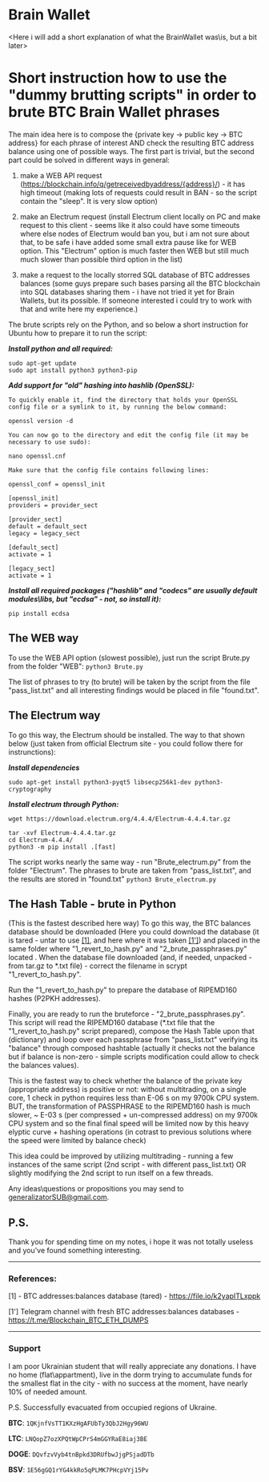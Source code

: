 # Brain Wallet
<Here i will add a short explanation of what the BrainWallet was\is, but a bit later>

# Short instruction how to use the "dummy brutting scripts" in order to brute BTC Brain Wallet phrases

The main idea here is to compose the {private key -> public key -> BTC address} for each phrase of interest
AND check the resulting BTC address balance using one of possible ways. The first part is trivial, but the second
part could be solved in different ways in general: 
1) make a WEB API request (https://blockchain.info/q/getreceivedbyaddress/{address}/) - it has high timeout
   (making lots of requests could result in BAN - so the script contain the "sleep". It is very slow option)
2) make an Electrum request (install Electrum client locally on PC and make request to this client - seems like
   it also could have some timeouts where else nodes of Electrum would ban you, but i am not sure about that,
   to be safe i have added some small extra pause like for WEB option. This "Electrum" option is much faster
   then WEB but still much much slower than possible third option in the list)
   
3) make a request to the locally storred SQL database of BTC addresses balances (some guys prepare such bases
   parsing all the BTC blockchain into SQL databases sharing them - i have not tried it yet for Brain Wallets,
   but its possible. If someone interested i could try to work with that and write here my experience.)

The brute scripts rely on the Python, and so below a short instruction for Ubuntu how to prepare it to run the script:

***Install python and all required:***
```    
sudo apt-get update
sudo apt install python3 python3-pip
```

***Add support for "old" hashing into hashlib (OpenSSL):***
```
To quickly enable it, find the directory that holds your OpenSSL config file or a symlink to it, by running the below command:

openssl version -d

You can now go to the directory and edit the config file (it may be necessary to use sudo):

nano openssl.cnf

Make sure that the config file contains following lines:

openssl_conf = openssl_init

[openssl_init]
providers = provider_sect

[provider_sect]
default = default_sect
legacy = legacy_sect

[default_sect]
activate = 1

[legacy_sect]
activate = 1
```

***Install all required packages ("hashlib" and  "codecs" are usually default modules\libs, but "ecdsa" - not, so install it):***

```pip install ecdsa```

## The WEB way

To use the WEB API option (slowest possible), just run the script Brute.py from the folder "WEB":
```python3 Brute.py```

The list of phrases to try (to brute) will be taken by the script from the file "pass_list.txt" and all interesting findings would be
placed in file "found.txt".

## The Electrum way

To go this way, the Electrum should be installed. The way to that shown below (just taken from official Electrum site - you could follow 
there for instrunctions):

***Install dependencies***

```sudo apt-get install python3-pyqt5 libsecp256k1-dev python3-cryptography```

***Install electrum through Python:***
```
wget https://download.electrum.org/4.4.4/Electrum-4.4.4.tar.gz

tar -xvf Electrum-4.4.4.tar.gz
cd Electrum-4.4.4/
python3 -m pip install .[fast]
```

The script works nearly the same way - run "Brute_electrum.py" from the folder "Electrum". The phrases to brute are taken from "pass_list.txt",
and the results are stored in "found.txt"
```python3 Brute_electrum.py```

## The Hash Table  - brute in Python
(This is the fastest described here way)
   To go this way, the BTC balances database should be downloaded (Here you could download the database (it is tared - untar to use [[1]](https://file.io/k2yapITLxppk), and here where it was taken [[1']](https://t.me/Blockchain_BTC_ETH_DUMPS)) and placed in the same folder where "1_revert_to_hash.py" and "2_brute_passphrases.py" located . When the database file downloaded (and, if needed, unpacked - from tar.gz to *.txt file) - correct the filename in scrypt "1_revert_to_hash.py".

Run the "1_revert_to_hash.py" to prepare the database of RIPEMD160 hashes (P2PKH addresses). 

   Finally, you are ready to run the bruteforce - "2_brute_passphrases.py". 
This script will read the RIPEMD160 database (*.txt file that the "1_revert_to_hash.py" script prepared), compose the Hash Table upon that (dictionary) and loop over each passphrase from "pass_list.txt" verifying its "balance" through composed hashtable (actually it checks not the balance but if balance is non-zero - simple scripts modification could allow to check the balances values). 

This is the fastest way to check whether the balance of the private key (appropriate address) is positive or not: without multitrading, on a single core, 1 check in python requires less than E-06 s on my 9700k CPU system. BUT, the transformation of PASSPHRASE to the RIPEMD160 hash is much slower, ~ E-03 s (per compressed + un-compressed address) on my 9700k CPU system and so the final final speed will be limited now by this heavy elyptic curve + hashing operations (in cotrast to previous solutions where the speed were limited by balance check)

This idea could be improved by utilizing multitrading - running a few instances of the same script (2nd script - with different pass_list.txt) OR slightly modifying the 2nd script to run itself on a few threads.

Any ideas\questions or propositions you may send to generalizatorSUB@gmail.com.

## P.S.
Thank you for spending time on my notes, i hope it was not totally useless and you've found something interesting. 

-------------------------------------------------------------------------
### References:
[1] - BTC addresses:balances database (tared) - https://file.io/k2yapITLxppk

[1'] Telegram channel with fresh BTC addresses:balances databases - https://t.me/Blockchain_BTC_ETH_DUMPS

-------------------------------------------------------------------------
### Support
I am poor Ukrainian student that will really appreciate any donations.
I have no home (flat\appartment), live in the dorm trying to accumulate funds
for the smallest flat in the city - with no success at the moment,
have nearly 10% of needed amount.
 
P.S. Successfully evacuated from occupied regions of Ukraine.

**BTC**:  `1QKjnfVsTT1KXzHgAFUbTy3QbJ2Hgy96WU`

**LTC**:  `LNQopZ7ozXPQtWpCPrS4mGGYRaE8iaj3BE`

**DOGE**: `DQvfzvVyb4tnBpkd3DRUfbwJjgPSjadDTb`
 
 **BSV**: `1E56gGQ1rYG4kkRo5qPLMK7PHcpVYj15Pv`
